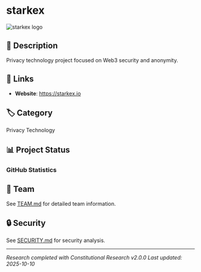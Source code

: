 # starkex

![starkex logo](https://raw.githubusercontent.com/M0nkeyFl0wer/web3-privacy-ethereum-cypherpunk-research/master/deliverables/starkex/media/starkware-logo.svg)


## 📝 Description
Privacy technology project focused on Web3 security and anonymity.

## 🔗 Links
- **Website**: https://starkex.io


## 🏷️ Category
Privacy Technology

## 📊 Project Status

### GitHub Statistics




## 👥 Team
See [TEAM.md](reports/TEAM.md) for detailed team information.


## 🔒 Security
See [SECURITY.md](reports/SECURITY.md) for security analysis.

---
*Research completed with Constitutional Research v2.0.0*
*Last updated: 2025-10-10*
